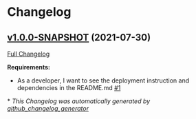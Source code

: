 # Changelog

## [v1.0.0-SNAPSHOT](https://github.com/NASA-PDS/supplementer/tree/v1.0.0-SNAPSHOT) (2021-07-30)

[Full Changelog](https://github.com/NASA-PDS/supplementer/compare/a67fee2f301561bb15f6cb744b9ac0e4ae72b183...v1.0.0-SNAPSHOT)

**Requirements:**

- As a developer, I want to see the deployment instruction and dependencies in the README.md [\#1](https://github.com/NASA-PDS/supplementer/issues/1)



\* *This Changelog was automatically generated by [github_changelog_generator](https://github.com/github-changelog-generator/github-changelog-generator)*
